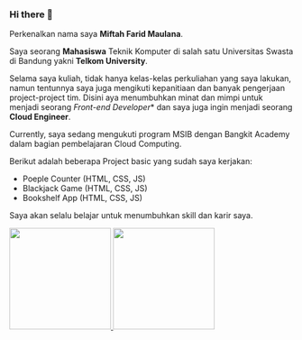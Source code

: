 ### Hi there 👋

<!--
**miftahfrdmaulana/miftahfrdmaulana** is a ✨ _special_ ✨ repository because its `README.md` (this file) appears on your GitHub profile.

Here are some ideas to get you started:

- 🔭 I’m currently working on ...
- 🌱 I’m currently learning ...
- 👯 I’m looking to collaborate on ...
- 🤔 I’m looking for help with ...
- 💬 Ask me about ...
- 📫 How to reach me: ...
- 😄 Pronouns: ...
- ⚡ Fun fact: ...
-->

Perkenalkan nama saya **Miftah Farid Maulana**.<br>

Saya seorang **Mahasiswa** Teknik Komputer di salah satu Universitas Swasta di Bandung yakni **Telkom University**.<br>

Selama saya kuliah, tidak hanya kelas-kelas perkuliahan yang saya lakukan, namun tentunnya saya juga mengikuti kepanitiaan dan banyak pengerjaan project-project tim.
Disini aya menumbuhkan minat dan mimpi untuk menjadi seorang *Front-end Developer** dan saya juga ingin menjadi seorang **Cloud Engineer**.<br>

Currently, saya sedang mengukuti program MSIB dengan Bangkit Academy dalam bagian pembelajaran Cloud Computing.<br>

Berikut adalah beberapa Project basic yang sudah saya kerjakan:<br>
* Poeple Counter (HTML, CSS, JS)
* Blackjack Game (HTML, CSS, JS)
* Bookshelf App (HTML, CSS, JS)<br>

Saya akan selalu belajar untuk menumbuhkan skill dan karir saya.

<p align="left">
<a href="https://github.com/miftahfrdmaulana">
  <img height="180em" src="https://github-readme-stats-eight-theta.vercel.app/api?username=miftahfrdmaulana&show_icons=true&theme=algolia&include_all_commits=true&count_private=true"/>
  <img height="180em" src="https://github-readme-stats-eight-theta.vercel.app/api/top-langs/?username=miftahfrdmaulana&layout=compact&theme=algolia"/>
</a>
</p>
